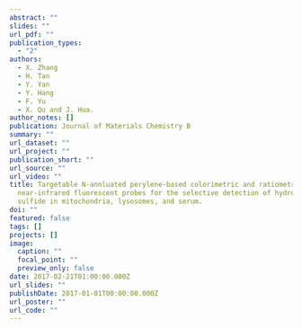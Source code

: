 ```yaml
---
abstract: ""
slides: ""
url_pdf: ""
publication_types:
  - "2"
authors:
  - X. Zhang
  - H. Tan
  - Y. Yan
  - Y. Hang
  - F. Yu
  - X. Qu and J. Hua.
author_notes: []
publication: Journal of Materials Chemistry B
summary: ""
url_dataset: ""
url_project: ""
publication_short: ""
url_source: ""
url_video: ""
title: Targetable N-annluated perylene-based colorimetric and ratiometric
  near-infrared fluorescent probes for the selective detection of hydrogen
  sulfide in mitochondria, lysosomes, and serum.
doi: ""
featured: false
tags: []
projects: []
image:
  caption: ""
  focal_point: ""
  preview_only: false
date: 2017-02-21T01:00:00.000Z
url_slides: ""
publishDate: 2017-01-01T00:00:00.000Z
url_poster: ""
url_code: ""
---
```

